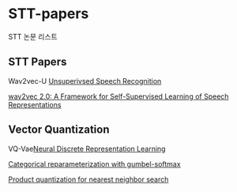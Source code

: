 # STT-papers
STT 논문 리스트

## STT Papers
Wav2vec-U [Unsuperivsed Speech Recognition](https://scontent-ssn1-1.xx.fbcdn.net/v/t39.8562-6/187874612_311717527241594_5668815448923437055_n.pdf?_nc_cat=102&ccb=1-3&_nc_sid=ae5e01&_nc_ohc=TJVsTYPv8XQAX_y9WAh&_nc_ht=scontent-ssn1-1.xx&oh=fb6f80d68fc0d44abb2b041b117c7efd&oe=60D1D515)


[wav2vec 2.0: A Framework for Self-Supervised Learning of Speech Representations](https://arxiv.org/pdf/2006.11477.pdf)


## Vector Quantization
VQ-Vae[Neural Discrete Representation Learning](https://arxiv.org/pdf/1711.00937.pdf)


[Categorical reparameterization with gumbel-softmax](https://arxiv.org/pdf/1611.01144.pdf)


[Product quantization for nearest neighbor search](https://lear.inrialpes.fr/pubs/2011/JDS11/jegou_searching_with_quantization.pdf)


